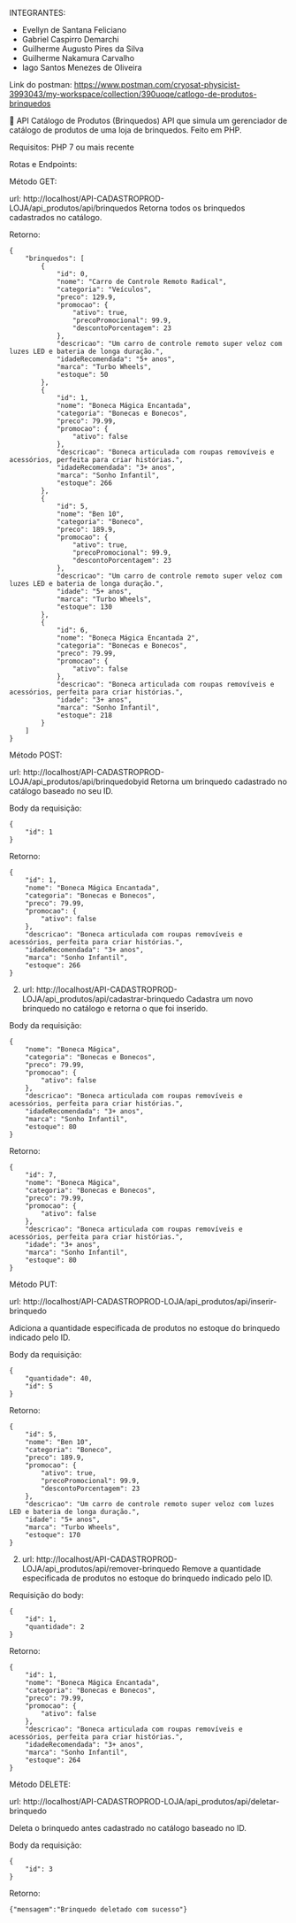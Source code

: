 INTEGRANTES:
- Evellyn de Santana Feliciano
- Gabriel Caspirro Demarchi
- Guilherme Augusto Pires da Silva
- Guilherme Nakamura Carvalho
- Iago Santos Menezes de Oliveira


Link do postman:
https://www.postman.com/cryosat-physicist-3993043/my-workspace/collection/390uoqe/catlogo-de-produtos-brinquedos

🚀 API Catálogo de Produtos (Brinquedos)
API que simula um gerenciador de catálogo de produtos de uma loja de brinquedos. Feito em PHP.

Requisitos: PHP 7 ou mais recente

Rotas e Endpoints:

Método GET:

url: http://localhost/API-CADASTROPROD-LOJA/api_produtos/api/brinquedos
 Retorna todos os brinquedos cadastrados no catálogo.

Retorno:
````
{
    "brinquedos": [
        {
            "id": 0,
            "nome": "Carro de Controle Remoto Radical",
            "categoria": "Veículos",
            "preco": 129.9,
            "promocao": {
                "ativo": true,
                "precoPromocional": 99.9,
                "descontoPorcentagem": 23
            },
            "descricao": "Um carro de controle remoto super veloz com luzes LED e bateria de longa duração.",
            "idadeRecomendada": "5+ anos",
            "marca": "Turbo Wheels",
            "estoque": 50
        },
        {
            "id": 1,
            "nome": "Boneca Mágica Encantada",
            "categoria": "Bonecas e Bonecos",
            "preco": 79.99,
            "promocao": {
                "ativo": false
            },
            "descricao": "Boneca articulada com roupas removíveis e acessórios, perfeita para criar histórias.",
            "idadeRecomendada": "3+ anos",
            "marca": "Sonho Infantil",
            "estoque": 266
        },
        {
            "id": 5,
            "nome": "Ben 10",
            "categoria": "Boneco",
            "preco": 189.9,
            "promocao": {
                "ativo": true,
                "precoPromocional": 99.9,
                "descontoPorcentagem": 23
            },
            "descricao": "Um carro de controle remoto super veloz com luzes LED e bateria de longa duração.",
            "idade": "5+ anos",
            "marca": "Turbo Wheels",
            "estoque": 130
        },
        {
            "id": 6,
            "nome": "Boneca Mágica Encantada 2",
            "categoria": "Bonecas e Bonecos",
            "preco": 79.99,
            "promocao": {
                "ativo": false
            },
            "descricao": "Boneca articulada com roupas removíveis e acessórios, perfeita para criar histórias.",
            "idade": "3+ anos",
            "marca": "Sonho Infantil",
            "estoque": 218
        }
    ]
}
````

Método POST:

url: http://localhost/API-CADASTROPROD-LOJA/api_produtos/api/brinquedobyid
 Retorna um brinquedo cadastrado no catálogo baseado no seu ID.

Body da requisição:
````
{
    "id": 1
}
````

Retorno:
````
{
    "id": 1,
    "nome": "Boneca Mágica Encantada",
    "categoria": "Bonecas e Bonecos",
    "preco": 79.99,
    "promocao": {
        "ativo": false
    },
    "descricao": "Boneca articulada com roupas removíveis e acessórios, perfeita para criar histórias.",
    "idadeRecomendada": "3+ anos",
    "marca": "Sonho Infantil",
    "estoque": 266
}
````

2. url: http://localhost/API-CADASTROPROD-LOJA/api_produtos/api/cadastrar-brinquedo
Cadastra um novo brinquedo no catálogo e retorna o que foi inserido.

Body da requisição:
````
{
    "nome": "Boneca Mágica",
    "categoria": "Bonecas e Bonecos",
    "preco": 79.99,
    "promocao": {
        "ativo": false
    },
    "descricao": "Boneca articulada com roupas removíveis e acessórios, perfeita para criar histórias.",
    "idadeRecomendada": "3+ anos",
    "marca": "Sonho Infantil",
    "estoque": 80
}
````
Retorno:
````
{
    "id": 7,
    "nome": "Boneca Mágica",
    "categoria": "Bonecas e Bonecos",
    "preco": 79.99,
    "promocao": {
        "ativo": false
    },
    "descricao": "Boneca articulada com roupas removíveis e acessórios, perfeita para criar histórias.",
    "idade": "3+ anos",
    "marca": "Sonho Infantil",
    "estoque": 80
}
````

Método PUT:

url: http://localhost/API-CADASTROPROD-LOJA/api_produtos/api/inserir-brinquedo

Adiciona a quantidade especificada de produtos no estoque do brinquedo indicado pelo ID.

Body da requisição:
````
{
    "quantidade": 40,
    "id": 5
}
````

Retorno:
````
{
    "id": 5,
    "nome": "Ben 10",
    "categoria": "Boneco",
    "preco": 189.9,
    "promocao": {
        "ativo": true,
        "precoPromocional": 99.9,
        "descontoPorcentagem": 23
    },
    "descricao": "Um carro de controle remoto super veloz com luzes LED e bateria de longa duração.",
    "idade": "5+ anos",
    "marca": "Turbo Wheels",
    "estoque": 170
}
````

2. url: http://localhost/API-CADASTROPROD-LOJA/api_produtos/api/remover-brinquedo
Remove a quantidade especificada de produtos no estoque do brinquedo indicado pelo ID.

Requisição do body:
````
{
    "id": 1,
    "quantidade": 2
}
````

Retorno:
````
{
    "id": 1,
    "nome": "Boneca Mágica Encantada",
    "categoria": "Bonecas e Bonecos",
    "preco": 79.99,
    "promocao": {
        "ativo": false
    },
    "descricao": "Boneca articulada com roupas removíveis e acessórios, perfeita para criar histórias.",
    "idadeRecomendada": "3+ anos",
    "marca": "Sonho Infantil",
    "estoque": 264
}
````

Método DELETE:

url: http://localhost/API-CADASTROPROD-LOJA/api_produtos/api/deletar-brinquedo

Deleta o brinquedo antes cadastrado no catálogo baseado no ID.

Body da requisição:
````
{
    "id": 3
}
````

Retorno:
````
{"mensagem":"Brinquedo deletado com sucesso"}
````



